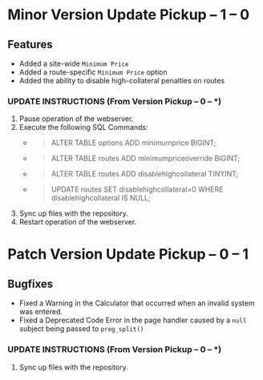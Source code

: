 # Minor Version Update Pickup – 1 – 0

## Features
- Added a site-wide `Minimum Price`
- Added a route-specific `Minimum Price` option
- Added the ability to disable high-collateral penalties on routes

### UPDATE INSTRUCTIONS (From Version Pickup – 0 – *)

1. Pause operation of the webserver.
2. Execute the following SQL Commands:
    - > ALTER TABLE options ADD minimumprice BIGINT;
    - > ALTER TABLE routes ADD minimumpriceoverride BIGINT;
    - > ALTER TABLE routes ADD disablehighcollateral TINYINT;
    - > UPDATE routes SET disablehighcollateral=0 WHERE disablehighcollateral IS NULL;
3. Sync up files with the repository.
4. Restart operation of the webserver.


# Patch Version Update Pickup – 0 – 1

## Bugfixes
- Fixed a Warning in the Calculator that occurred when an invalid system was entered.
- Fixed a Deprecated Code Error in the page handler caused by a `null` subject being passed to `preg_split()`

### UPDATE INSTRUCTIONS (From Version Pickup – 0 – *)

1. Sync up files with the repository.
